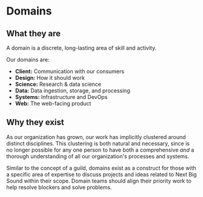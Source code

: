 Domains
=======

What they are
-------------
A domain is a discrete, long-lasting area of skill and activity.

Our domains are:
- **Client:** Communication with our consumers
- **Design:** How it should work
- **Science:** Research & data science
- **Data:** Data ingestion, storage, and processing
- **Systems:** Infrastructure and DevOps
- **Web:** The web-facing product


Why they exist
--------------
As our organization has grown, our work has implicitly clustered around distinct disciplines. This clustering is both natural and necessary, since is no longer possible for any one person to have both a comprehensive _and_ a thorough understanding of all our organization's processes and systems.

Similar to the concept of a guild, domains exist as a construct for those with a specific area of expertise to discuss projects and ideas related to Next Big Sound within their scope. Domain teams should align their priority work to help resolve blockers and solve problems.
